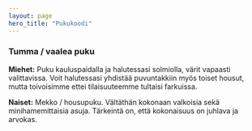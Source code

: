 ```yaml
---
layout: page
hero_title: "Pukukoodi"
---
```


### Tumma / vaalea puku

**Miehet:** Puku kauluspaidalla ja halutessasi solmiolla, värit vapaasti valittavissa. Voit halutessasi yhdistää puvuntakkiin myös toiset housut, mutta toivoisimme ettei tilaisuuteemme tultaisi farkuissa.

**Naiset:** Mekko / housupuku. Vältäthän kokonaan valkoisia sekä minihamemittaisia asuja. Tärkeintä on, että kokonaisuus on juhlava ja arvokas. 
